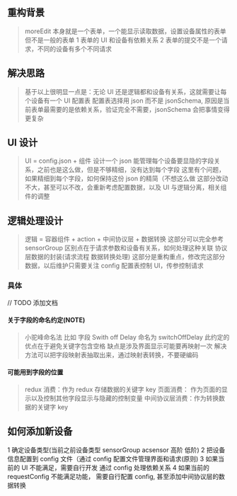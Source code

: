 ## 重构背景

> moreEdit 本身就是一个表单，一个能显示读取数据，设置设备属性的表单
> 但不是一般的表单 1 表单的 UI 和设备有依赖关系 2 表单的提交不是一个请求，不同的设备有多个不同请求

## 解决思路

> 基于以上很明显一点是：无论 UI 还是逻辑都和设备有关系，这就需要让每个设备有一个 UI 配置表
> 配置表选择用 json 而不是 jsonSchema, 原因是当前表单最需要的是依赖关系，验证完全不需要，jsonSchema 会把事情变得更复杂

## UI 设计

> UI = config.json + 组件
> 设计一个 json 能管理每个设备要显隐的字段关系，之前也是这么做，但是不够精细，没有达到每个字段
> 这里有个问题，如果精细到每个字段，如何保持这份 json 的精简（不想这么做
> 这部分改动不大，甚至可以不改，会重新考虑配置数据，以及 UI 与逻辑分离，相关组件的调整

## 逻辑处理设计

> 逻辑 = 容器组件 + action + 中间协议层 + 数据转换
> 这部分可以完全参考 sensorGroup 区别点在于请求参数和设备有关系，如何处理这种关联
> 协议层数据的封装(请求流程 数据转换处理)
> 这部分是重构重点，修改完这部分数据，以后维护只需要关注 config 配置表控制 UI，传参控制请求

### 具体

// TODO 添加文档

#### 关于字段的命名约定(NOTE)

> 小驼峰命名法 比如 字段 Swith off Delay 命名为 switchOffDelay
> 此约定的优点在于避免关键字包含空格
> 缺点是涉及界面显示可能要再映射一次
> 解决方法可以把字段映射表抽取出来，通过映射表转换，不要硬编码

#### 可能用到字段的位置

> redux 消费：作为 redux 存储数据的关键字 key
> 页面消费： 作为页面的显示以及控制其他字段显示与隐藏的控制变量
> 中间协议层消费：作为转换数据的关键字 key

## 如何添加新设备

1 确定设备类型(当前之前设备类型 sensorGroup acsensor 高阶 低阶)
2 把设备信息配置到 config 文件（通过 config 配置文件管理界面和请求(原则)
3 如果当前的 UI 不能满足，需要自行开发 通过 config 处理依赖关系
4 如果当前的 requestConfig 不能满足功能， 需要自行配置 config, 甚至添加中间协议层的数据转换
